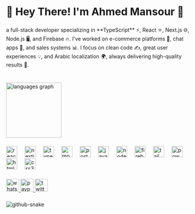 <br clear="both">

<h1 align="left">🌟 Hey There! I'm Ahmed Mansour 👋</h1>

###

<p align="left">a full-stack developer specializing in **TypeScript** ⚡, React ⚛️, Next.js 🌐, Node.js 🖥️, and Firebase 🔥. I’ve worked on e-commerce platforms 🛒, chat apps 💬, and sales systems 📊. I focus on clean code ✍️, great user experiences 💡, and Arabic localization 🌍, always delivering high-quality results 🚀.</p>

###

<br clear="both">

 
  <img src="https://github-readme-stats.vercel.app/api/top-langs?username=Up-to-code&locale=en&hide_title=false&layout=compact&card_width=320&langs_count=5&theme=radical&hide_border=true" height="150" alt="languages graph"  />
</div>

###

<div align="left">
  <img src="https://cdn.jsdelivr.net/gh/devicons/devicon/icons/react/react-original.svg" height="30" alt="react logo"  />
  <img width="12" />
  <img src="https://cdn.jsdelivr.net/gh/devicons/devicon/icons/nextjs/nextjs-original.svg" height="30" alt="nextjs logo"  />
  <img width="12" />
  <img src="https://cdn.jsdelivr.net/gh/devicons/devicon/icons/typescript/typescript-original.svg" height="30" alt="typescript logo"  />
  <img width="12" />
  <img src="https://cdn.jsdelivr.net/gh/devicons/devicon/icons/mongodb/mongodb-original.svg" height="30" alt="mongodb logo"  />
  <img width="12" />
  <img src="https://cdn.jsdelivr.net/gh/devicons/devicon/icons/postgresql/postgresql-original.svg" height="30" alt="postgresql logo"  />
  <img width="12" />
  <img src="https://cdn.simpleicons.org/javascript/F7DF1E" height="30" alt="javascript logo"  />
  <img width="12" />
  <img src="https://cdn.simpleicons.org/nodedotjs/339933" height="30" alt="nodejs logo"  />
  <img width="12" />
  <img src="https://skillicons.dev/icons?i=firebase" height="30" alt="firebase logo"  />
  <img width="12" />
  <img src="https://skillicons.dev/icons?i=tailwind" height="30" alt="tailwindcss logo"  />
  <img width="12" />
  <img src="https://skillicons.dev/icons?i=powershell" height="30" alt="powershell logo"  />
  <img width="12" />
  <img src="https://skillicons.dev/icons?i=html" height="30" alt="html5 logo"  />
  <img width="12" />
  <img src="https://skillicons.dev/icons?i=css" height="30" alt="css3 logo"  />
</div>

###

<div align="left">
  <a href="https://wa.link/4024vn" target="_blank">
    <img src="https://img.shields.io/static/v1?message=Whatsapp&logo=whatsapp&label=&color=075E54&logoColor=white&labelColor=&style=for-the-badge" height="35" alt="whatsapp logo"  />
  </a>
  <a href="https://www.paypal.com/paypalme/uptocodejs" target="_blank">
    <img src="https://img.shields.io/static/v1?message=PayPal&logo=paypal&label=&color=00457C&logoColor=white&labelColor=&style=for-the-badge" height="35" alt="paypal logo"  />
  </a>
  <a href="https://x.com/uptocodejs" target="_blank">
    <img src="https://img.shields.io/static/v1?message=x&logo=twitter&label=uptocodejs&color=000&logoColor=white&labelColor=010101&style=for-the-badge" height="35" alt="twitter logo"  />
  </a>
</div>

###
 
###
###
<picture>
  <source media="(prefers-color-scheme: dark)" srcset="https://raw.githubusercontent.com/tobiasmeyhoefer/tobiasmeyhoefer/output/github-snake-dark.svg" />
  <source media="(prefers-color-scheme: light)" srcset="https://raw.githubusercontent.com/tobiasmeyhoefer/tobiasmeyhoefer/output/github-snake.svg" />
  <img alt="github-snake" src="https://raw.githubusercontent.com/tobiasmeyhoefer/tobiasmeyhoefer/output/github-snake.svg" />
</picture>

###
